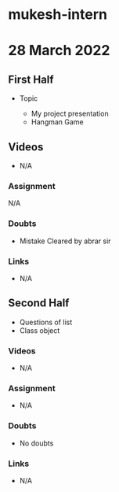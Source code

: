# mukesh-intern

# 28 March 2022

## First Half

- Topic

  - My project presentation
  - Hangman Game


    

## Videos

- N/A

### Assignment

N/A 

### Doubts

- Mistake Cleared by abrar sir

### Links


- N/A

## Second Half

- Questions of list
- Class object

### Videos

- N/A

### Assignment 

- N/A

### Doubts

- No doubts

### Links

- N/A 


 
